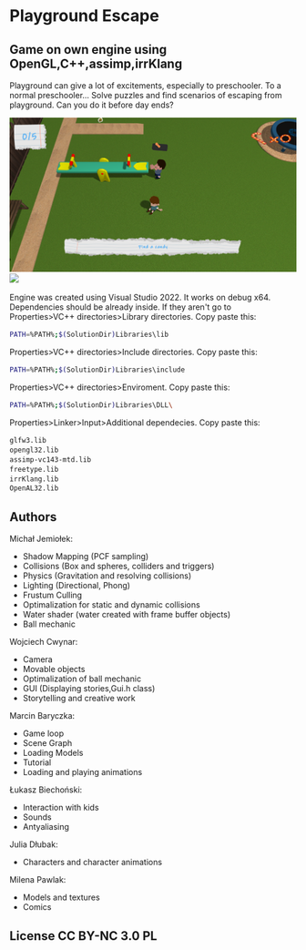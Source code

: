 # Playground Escape
## Game on own engine using OpenGL,C++,assimp,irrKlang

Playground can give a lot of excitements, especially to preschooler. To a normal preschooler... Solve puzzles and find scenarios of escaping from playground. Can you do it before day ends?

![](Game.png)
![](Storyexapmle.png)


Engine was created using Visual Studio 2022. It works on debug x64. Dependencies should be already inside. If they aren't go to
 Properties>VC++ directories>Library directories. Copy paste this:
```sh
PATH=%PATH%;$(SolutionDir)Libraries\lib
```
 Properties>VC++ directories>Include directories. Copy paste this:
```sh
PATH=%PATH%;$(SolutionDir)Libraries\include
```
 Properties>VC++ directories>Enviroment. Copy paste this:
```sh
PATH=%PATH%;$(SolutionDir)Libraries\DLL\
```
 Properties>Linker>Input>Additional dependecies. Copy paste this:
```sh
glfw3.lib
opengl32.lib
assimp-vc143-mtd.lib
freetype.lib
irrKlang.lib
OpenAL32.lib
```

## Authors
Michał Jemiołek:
- Shadow Mapping (PCF sampling)
- Collisions (Box and spheres, colliders and triggers)
- Physics (Gravitation and resolving collisions)
- Lighting (Directional, Phong)
- Frustum Culling
- Optimalization for static and dynamic collisions
- Water shader (water created with frame buffer objects)
- Ball mechanic

Wojciech Cwynar:
- Camera
- Movable objects
- Optimalization of ball mechanic
- GUI (Displaying stories,Gui.h class)
- Storytelling and creative work

Marcin Baryczka:
- Game loop
- Scene Graph
- Loading Models
- Tutorial
- Loading and playing animations

Łukasz Biechoński:
- Interaction with kids
- Sounds
- Antyaliasing

Julia Dłubak:
- Characters and character animations

Milena Pawlak:
- Models and textures
- Comics

## License CC BY-NC 3.0 PL
